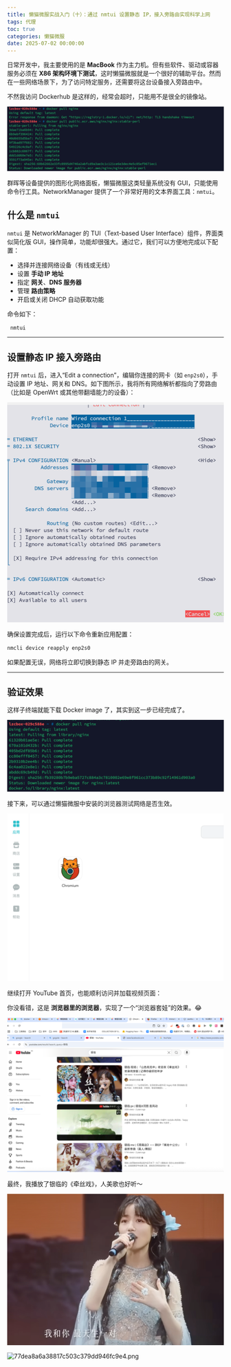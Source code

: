 ```yaml
---
title: 懒猫微服实战入门（十）：通过 nmtui 设置静态 IP，接入旁路由实现科学上网
tags: 代理
toc: true
categories: 懒猫微服
date: 2025-07-02 00:00:00
---
```


日常开发中，我主要使用的是 **MacBook** 作为主力机。但有些软件、驱动或容器服务必须在 **X86 架构环境下测试**，这时懒猫微服就是一个很好的辅助平台。然而在一些网络场景下，为了访问特定服务，还需要将这台设备接入旁路由中。

不然我访问 Dockerhub 是这样的，经常会超时，只能用不是很全的镜像站。

![image-20250530113416141](https://raw.githubusercontent.com/cloudsmithy/picgo-imh/master/image-20250530113416141.png)

群晖等设备提供的图形化网络面板，懒猫微服这类轻量系统没有 GUI，只能使用命令行工具。NetworkManager 提供了一个非常好用的文本界面工具：`nmtui`。

## 什么是 `nmtui`

`nmtui` 是 NetworkManager 的 TUI（Text-based User Interface）组件，界面类似简化版 GUI，操作简单，功能却很强大。通过它，我们可以方便地完成以下配置：

- 选择并连接网络设备（有线或无线）
- 设置 **手动 IP 地址**
- 指定 **网关**、**DNS 服务器**
- 管理 **路由策略**
- 开启或关闭 DHCP 自动获取功能

命令如下：

```bash
 nmtui
```

---

## 设置静态 IP 接入旁路由

打开 `nmtui` 后，进入“Edit a connection”，编辑你连接的网卡（如 `enp2s0`），手动设置 IP 地址、网关和 DNS。如下图所示，我将所有网络解析都指向了旁路由（比如是 OpenWrt 或其他带翻墙能力的设备）：

![nmtui IPv4 设置](https://raw.githubusercontent.com/cloudsmithy/picgo-imh/master/image-20250530113654399.png)

确保设置完成后，运行以下命令重新应用配置：

```bash
nmcli device reapply enp2s0
```

如果配置无误，网络将立即切换到静态 IP 并走旁路由的网关。

---

## 验证效果

这样子终端就能下载 Docker image 了，其实到这一步已经完成了。

![Google 搜索页面](https://raw.githubusercontent.com/cloudsmithy/picgo-imh/master/image-20250530113410246.png)

接下来，可以通过懒猫微服中安装的浏览器测试网络是否生效。

![YouTube 套娃](https://raw.githubusercontent.com/cloudsmithy/picgo-imh/master/image-20250530113238801.png)

继续打开 YouTube 首页，也能顺利访问并加载视频页面：

你没看错，这是 **浏览器里的浏览器**，实现了一个“浏览器套娃”的效果。😂

![image-20250530112240064](https://raw.githubusercontent.com/cloudsmithy/picgo-imh/master/image-20250530112240064.png)

最终，我播放了银临的《牵丝戏》，人美歌也好听～

![银临《牵丝戏》](https://raw.githubusercontent.com/cloudsmithy/picgo-imh/master/image-20250530112250228.png)

![77dea8a6a38817c503c379dd946fc9e4.png](https://lzc-playground-1301583638.cos.ap-chengdu.myqcloud.com/guidelines/459/59ab31d4-adf8-4c8e-9775-1b37710f570a.png "77dea8a6a38817c503c379dd946fc9e4.png")
